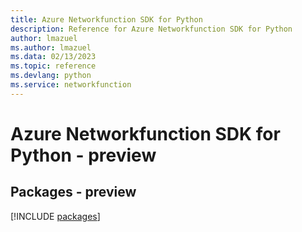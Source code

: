 ```yaml
---
title: Azure Networkfunction SDK for Python
description: Reference for Azure Networkfunction SDK for Python
author: lmazuel
ms.author: lmazuel
ms.data: 02/13/2023
ms.topic: reference
ms.devlang: python
ms.service: networkfunction
---
```

# Azure Networkfunction SDK for Python - preview
## Packages - preview
[!INCLUDE [packages](networkfunction-index.md)]